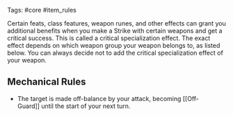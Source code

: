 Tags: #core #item_rules

Certain feats, class features, weapon runes, and other effects can grant you additional benefits when you make a Strike with certain weapons and get a critical success. This is called a critical specialization effect. The exact effect depends on which weapon group your weapon belongs to, as listed below. You can always decide not to add the critical specialization effect of your weapon.  

## Mechanical Rules
  
- The target is made off-balance by your attack, becoming [[Off-Guard]] until the start of your next turn.